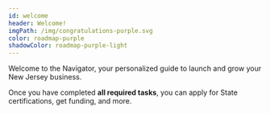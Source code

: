 ```yaml
---
id: welcome
header: Welcome!
imgPath: /img/congratulations-purple.svg
color: roadmap-purple
shadowColor: roadmap-purple-light
---
```


Welcome to the Navigator, your personalized guide to launch and grow your New Jersey business.

Once you have completed **all required tasks**, you can apply for State certifications, get funding, and more.
